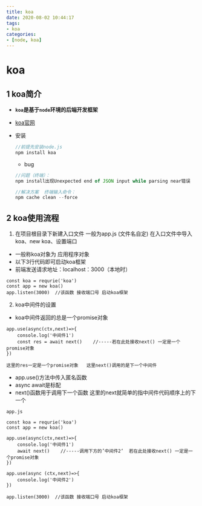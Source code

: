 ```yaml
---
title: koa
date: 2020-08-02 10:44:17
tags:
- koa
categories:
- [node, koa]
---
```


#  koa

##  1 koa简介

* **`koa`是基于`node`环境的后端开发框架**

* [koa官网]( https://koa.bootcss.com/ )

* 安装

  ```js
  //前提先安装node.js
  npm install koa
  ```

  * bug 

  ```js
  //问题（终端）：
  npm install出现Unexpected end of JSON input while parsing near错误
  
  //解决方案  终端输入命令：
  npm cache clean --force
  ```

##  2 koa使用流程

1. 在项目根目录下新建入口文件   一般为app.js (文件名自定)   在入口文件中导入koa、new koa、设置端口

* 一般称koa对象为  应用程序对象
* 以下3行代码即可启动koa框架
* 前端发送请求地址：localhost：3000（本地时）

```
const koa = requrie('koa')
const app = new koa()
app.listen(3000)  //该函数 接收端口号 启动koa框架
```



2. koa中间件的设置

* koa中间件返回的总是一个promise对象

```
app.use(async(ctx,next)=>{
	console.log('中间件1')
	const res = await next()    //-----若在此处接收next() 一定是一个promise对象
})

这里的res一定是一个promise对象   这里next()调用的是下一个中间件 
```

* app.use()方法中传入匿名函数
* async await是标配
* next()函数用于调用下一个函数  这里的next就简单的指中间件代码顺序上的下一个

```
app.js

const koa = requrie('koa')
const app = new koa()

app.use(async(ctx,next)=>{
	console.log('中间件1')
	await next()    //-----调用下方的’中间件2‘  若在此处接收next() 一定是一个promise对象
})

app.use(async (ctx,next)=>{
	console.log('中间件2')
})

app.listen(3000)  //该函数 接收端口号 启动koa框架
```

